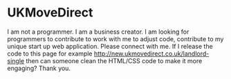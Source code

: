 # UKMoveDirect
I am not a programmer. I am a business creator. I am looking for programmers to contribute to work with me to adjust code, contribute to my unique start up web application. Please connect with me.  If I release the code to this page for example http://new.ukmovedirect.co.uk/landlord-single then can someone clean the HTML/CSS code to make it more engaging?
Thank you.
